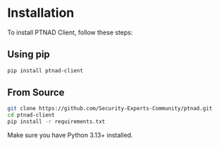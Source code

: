 # Installation

To install PTNAD Client, follow these steps:

## Using pip

```sh
pip install ptnad-client
```

## From Source

```sh
git clone https://github.com/Security-Experts-Community/ptnad.git
cd ptnad-client
pip install -r requirements.txt
```

Make sure you have Python 3.13+ installed.
